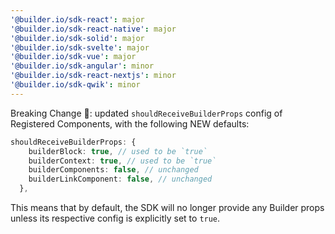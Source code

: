 ```yaml
---
'@builder.io/sdk-react': major
'@builder.io/sdk-react-native': major
'@builder.io/sdk-solid': major
'@builder.io/sdk-svelte': major
'@builder.io/sdk-vue': major
'@builder.io/sdk-angular': minor
'@builder.io/sdk-react-nextjs': minor
'@builder.io/sdk-qwik': minor
---
```


Breaking Change 🧨: updated `shouldReceiveBuilderProps` config of Registered Components, with the following NEW defaults:

```ts
shouldReceiveBuilderProps: {
    builderBlock: true, // used to be `true`
    builderContext: true, // used to be `true`
    builderComponents: false, // unchanged
    builderLinkComponent: false, // unchanged
  },
```

This means that by default, the SDK will no longer provide any Builder props unless its respective config is explicitly set to `true`.
